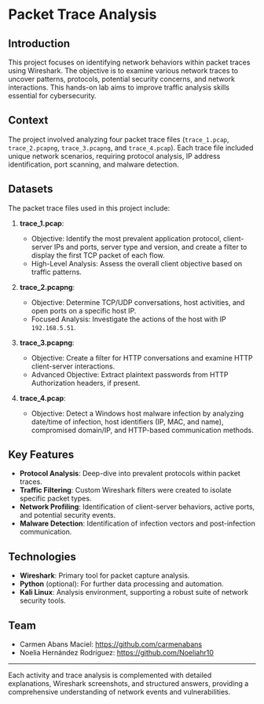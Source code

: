 # Packet Trace Analysis

## Introduction
This project focuses on identifying network behaviors within packet traces using Wireshark. The objective is to examine various network traces to uncover patterns, protocols, potential security concerns, and network interactions. This hands-on lab aims to improve traffic analysis skills essential for cybersecurity.

## Context
The project involved analyzing four packet trace files (`trace_1.pcap`, `trace_2.pcapng`, `trace_3.pcapng`, and `trace_4.pcap`). Each trace file included unique network scenarios, requiring protocol analysis, IP address identification, port scanning, and malware detection.

## Datasets
The packet trace files used in this project include:

1. **trace_1.pcap**:
   - Objective: Identify the most prevalent application protocol, client-server IPs and ports, server type and version, and create a filter to display the first TCP packet of each flow.
   - High-Level Analysis: Assess the overall client objective based on traffic patterns.

2. **trace_2.pcapng**:
   - Objective: Determine TCP/UDP conversations, host activities, and open ports on a specific host IP.
   - Focused Analysis: Investigate the actions of the host with IP `192.168.5.51`.

3. **trace_3.pcapng**:
   - Objective: Create a filter for HTTP conversations and examine HTTP client-server interactions.
   - Advanced Objective: Extract plaintext passwords from HTTP Authorization headers, if present.

4. **trace_4.pcap**:
   - Objective: Detect a Windows host malware infection by analyzing date/time of infection, host identifiers (IP, MAC, and name), compromised domain/IP, and HTTP-based communication methods.

## Key Features
- **Protocol Analysis**: Deep-dive into prevalent protocols within packet traces.
- **Traffic Filtering**: Custom Wireshark filters were created to isolate specific packet types.
- **Network Profiling**: Identification of client-server behaviors, active ports, and potential security events.
- **Malware Detection**: Identification of infection vectors and post-infection communication.

## Technologies
- **Wireshark**: Primary tool for packet capture analysis.
- **Python** (optional): For further data processing and automation.
- **Kali Linux**: Analysis environment, supporting a robust suite of network security tools.

## Team
- Carmen Abans Maciel: https://github.com/carmenabans
- Noelia Hernández Rodríguez: https://github.com/Noeliahr10

---

Each activity and trace analysis is complemented with detailed explanations, Wireshark screenshots, and structured answers, providing a comprehensive understanding of network events and vulnerabilities.
